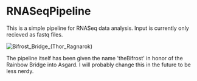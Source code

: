 # RNASeqPipeline
This is a simple pipeline for RNASeq data analysis. Input is currently only recieved as fastq files.

![Bifrost_Bridge_(Thor_Ragnarok)](https://user-images.githubusercontent.com/55114836/129086550-b321f43e-f4cc-43f7-8821-9341c48ac982.png)

The pipeline itself has been given the name 'theBifrost' in honor of the Rainbow Bridge into Asgard. I will probably change this in the future to be less nerdy.
